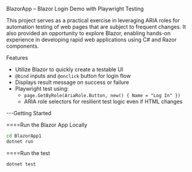 BlazorApp – Blazor Login Demo with Playwright Testing

This project serves as a practical exercise in leveraging ARIA roles for automation testing of web pages that are subject to frequent changes. It also provided an opportunity to explore Blazor, enabling hands-on experience in developing rapid web applications using C# and Razor components.

Features

- Utilize Blazor to quickly create a testable UI
- `@bind` inputs and `@onclick` button for login flow
- Displays result message on success or failure
- Playwright test using:
  - `page.GetByRole(AriaRole.Button, new() { Name = "Log In" })`
  - ARIA role selectors for resilient test logic even if HTML changes

---Getting Started

====Run the Blazor App Locally

```bash
cd BlazorApp1
dotnet run
```

====Run the test

```bash
dotnet test
```

